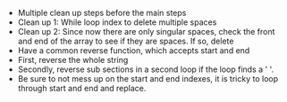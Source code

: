 * Multiple clean up steps before the main steps
* Clean up 1: While loop index to delete multiple spaces
* Clean up 2: Since now there are only singular spaces, check the front and end of the array to see if they are spaces. If so, delete
​
* Have a common  reverse function, which accepts start and end
* First, reverse the whole string
* Secondly, reverse sub sections in a second loop if the loop finds a ' '.
​
* Be sure to not mess up on the start and end indexes, it is tricky to loop through start and end and replace.